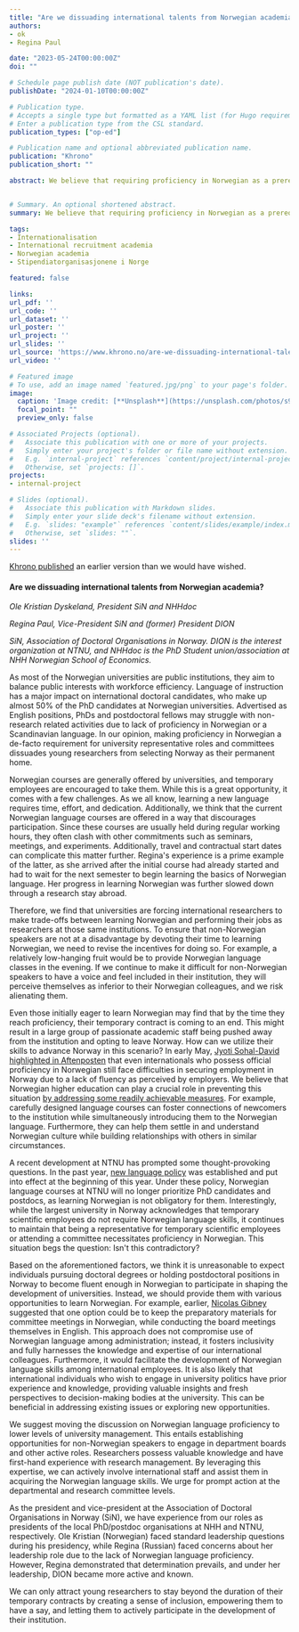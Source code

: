 ```yaml
---
title: "Are we dissuading international talents from Norwegian academia?"
authors:
- ok
- Regina Paul

date: "2023-05-24T00:00:00Z"
doi: ""

# Schedule page publish date (NOT publication's date).
publishDate: "2024-01-10T00:00:00Z"

# Publication type.
# Accepts a single type but formatted as a YAML list (for Hugo requirements).
# Enter a publication type from the CSL standard.
publication_types: ["op-ed"]

# Publication name and optional abbreviated publication name.
publication: "Khrono"
publication_short: ""

abstract: We believe that requiring proficiency in Norwegian as a prerequisite for university management arenas dissuades young researchers from choosing Norway as their home, says Dyskeland and Paul.


# Summary. An optional shortened abstract.
summary: We believe that requiring proficiency in Norwegian as a prerequisite for university management arenas dissuades young researchers from choosing Norway as their home, says Dyskeland and Paul.

tags:
- Internationalisation
- International recruitment academia
- Norwegian academia
- Stipendiatorganisasjonene i Norge

featured: false

links:
url_pdf: ''
url_code: ''
url_dataset: ''
url_poster: ''
url_project: ''
url_slides: ''
url_source: 'https://www.khrono.no/are-we-dissuading-international-talents-from-norwegian-academia/783447'
url_video: ''

# Featured image
# To use, add an image named `featured.jpg/png` to your page's folder. 
image:
  caption: 'Image credit: [**Unsplash**](https://unsplash.com/photos/s9CC2SKySJM)'
  focal_point: ""
  preview_only: false

# Associated Projects (optional).
#   Associate this publication with one or more of your projects.
#   Simply enter your project's folder or file name without extension.
#   E.g. `internal-project` references `content/project/internal-project/index.md`.
#   Otherwise, set `projects: []`.
projects:
- internal-project

# Slides (optional).
#   Associate this publication with Markdown slides.
#   Simply enter your slide deck's filename without extension.
#   E.g. `slides: "example"` references `content/slides/example/index.md`.
#   Otherwise, set `slides: ""`.
slides: ''
---
```


[Khrono published](https://www.khrono.no/are-we-dissuading-international-talents-from-norwegian-academia/783447) an earlier version than we would have wished.

#### **Are we dissuading international talents from Norwegian academia?**

*Ole Kristian Dyskeland, President SiN and NHHdoc*

*Regina Paul, Vice-President SiN and (former) President DION*

*SiN, Association of Doctoral Organisations in Norway. DION is the interest organization at NTNU, and NHHdoc is the PhD Student union/association at NHH Norwegian School of Economics.*

 

 As most of the Norwegian universities are public institutions, they aim to balance public interests with workforce efficiency. Language of instruction has a major impact on international doctoral candidates, who make up almost 50% of the PhD candidates at Norwegian universities. Advertised as English positions, PhDs and postdoctoral fellows may struggle with non-research related activities due to lack of proficiency in Norwegian or a Scandinavian language. In our opinion, making proficiency in Norwegian a de-facto requirement for university representative roles and committees dissuades young researchers from selecting Norway as their permanent home.

 

Norwegian courses are generally offered by universities, and temporary employees are encouraged to take them. While this is a great opportunity, it comes with a few challenges. As we all know, learning a new language requires time, effort, and dedication. Additionally, we think that the current Norwegian language courses are offered in a way that discourages participation. Since these courses are usually held during regular working hours, they often clash with other commitments such as seminars, meetings, and experiments. Additionally, travel and contractual start dates can complicate this matter further. Regina's experience is a prime example of the latter, as she arrived after the initial course had already started and had to wait for the next semester to begin learning the basics of Norwegian language. Her progress in learning Norwegian was further slowed down through a research stay abroad. 

 

Therefore, we find that universities are forcing international researchers to make trade-offs between learning Norwegian and performing their jobs as researchers at those same institutions. To ensure that non-Norwegian speakers are not at a disadvantage by devoting their time to learning Norwegian, we need to revise the incentives for doing so. For example, a relatively low-hanging fruit would be to provide Norwegian language classes in the evening. If we continue to make it difficult for non-Norwegian speakers to have a voice and feel included in their institution, they will perceive themselves as inferior to their Norwegian colleagues, and we risk alienating them.

Even those initially eager to learn Norwegian may find that by the time they reach proficiency, their temporary contract is coming to an end. This might result in a large group of passionate academic staff being pushed away from the institution and opting to leave Norway. How can we utilize their skills to advance Norway in this scenario? In early May, [Jyoti Sohal-David highlighted in Aftenposten](https://www.aftenposten.no/meninger/debatt/i/rlGqmw/hva-er-aa-snakke-godt-nok-norsk) that even internationals who possess official proficiency in Norwegian still face difficulties in securing employment in Norway due to a lack of fluency as perceived by employers. We believe that Norwegian higher education can play a crucial role in preventing this situation [by addressing some readily achievable measures](https://www.aftenposten.no/meninger/debatt/i/rlGqmw/hva-er-aa-snakke-godt-nok-norsk). For example, carefully designed language courses can foster connections of newcomers to the institution while simultaneously introducing them to the Norwegian language. Furthermore, they can help them settle in and understand Norwegian culture while building relationships with others in similar circumstances. 

A recent development at NTNU has prompted some thought-provoking questions. In the past year, [new language policy](https://www.ntnu.no/documents/10137/1326959211/Forord+i+rapport_Lohndalutvalet_Spr%C3%A5kpolitiske+retningsliner.pdf/fb1ba41d-74c7-2009-dd55-307019b96591?t=1675933505355) was established and put into effect at the beginning of this year. Under these policy, Norwegian language courses at NTNU will no longer prioritize PhD candidates and postdocs, as learning Norwegian is not obligatory for them. Interestingly, while the largest university in Norway acknowledges that temporary scientific employees do not require Norwegian language skills, it continues to maintain that being a representative for temporary scientific employees or attending a committee necessitates proficiency in Norwegian. This situation begs the question: Isn't this contradictory?

 

Based on the aforementioned factors, we think it is unreasonable to expect individuals pursuing doctoral degrees or holding postdoctoral positions in Norway to become fluent enough in Norwegian to participate in shaping the development of universities. Instead, we should provide them with various opportunities to learn Norwegian. For example, earlier, [Nicolas Gibney](https://khrono.no/the-democratic-problem-at-nhh/773192) suggested that one option could be to keep the preparatory materials for committee meetings in Norwegian, while conducting the board meetings themselves in English. This approach does not compromise use of Norwegian language among administration; instead, it fosters inclusivity and fully harnesses the knowledge and expertise of our international colleagues. Furthermore, it would facilitate the development of Norwegian language skills among international employees. It is also likely that international individuals who wish to engage in university politics have prior experience and knowledge, providing valuable insights and fresh perspectives to decision-making bodies at the university. This can be beneficial in addressing existing issues or exploring new opportunities.

 

We suggest moving the discussion on Norwegian language proficiency to lower levels of university management. This entails establishing opportunities for non-Norwegian speakers to engage in department boards and other active roles. Researchers possess valuable knowledge and have first-hand experience with research management. By leveraging this expertise, we can actively involve international staff and assist them in acquiring the Norwegian language skills. We urge for prompt action at the departmental and research committee levels. 

 

As the president and vice-president at the Association of Doctoral Organisations in Norway (SiN), we have experience from our roles as presidents of the local PhD/postdoc organisations at NHH and NTNU, respectively. Ole Kristian (Norwegian) faced standard leadership questions during his presidency, while Regina (Russian) faced concerns about her leadership role due to the lack of Norwegian language proficiency. However, Regina demonstrated that determination prevails, and under her leadership, DION became more active and known.

 

We can only attract young researchers to stay beyond the duration of their temporary contracts by creating a sense of inclusion, empowering them to have a say, and letting them to actively participate in the development of their institution.

